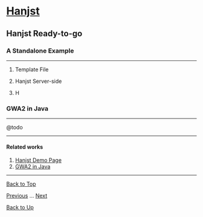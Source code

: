 # [Hanjst](/hanjst/index)
## Hanjst Ready-to-go
### A Standalone Example
---
1. Template File

2. Hanjst Server-side

3. H


### GWA2 in Java
---

@todo


---

#### Related works

1. [Hanjst Demo Page](https://ufqi.com/dev/hanjst/)
2. [GWA2 in Java](https://github.com/wadelau/GWA2/)

---

[Back to Top](/hanjst/hanjst-ready-to-go)

[Previous](./hanst-cache) ... [Next](./)

[Back to Up](/hanjst/index)

<!--stackedit_data:
eyJoaXN0b3J5IjpbODM0NzMzMjk0XX0=
-->